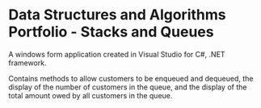 # Data Structures and Algorithms Portfolio - Stacks and Queues

A windows form application created in Visual Studio for C#, .NET framework. 

Contains methods to allow customers to be enqueued and dequeued, the display of the number of customers in the queue, and the display of the total amount owed by all customers in the queue. 
